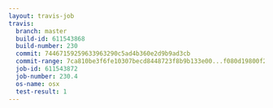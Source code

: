 ```yaml
---
layout: travis-job
travis:
  branch: master
  build-id: 611543868
  build-number: 230
  commit: 74467159259633963290c5ad4b360e2d9b9ad3cb
  commit-range: 7ca810be3f6fe10307becd8448723f8b9b133e00...f080d19800f25890f3164b46bccac2fccf930420
  job-id: 611543872
  job-number: 230.4
  os-name: osx
  test-result: 1
---
```

